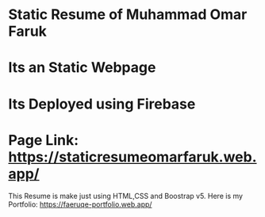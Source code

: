 # Static Resume of Muhammad Omar Faruk
# Its an Static Webpage
# Its Deployed using Firebase
# Page Link: https://staticresumeomarfaruk.web.app/

This Resume is make just using HTML,CSS and Boostrap v5. 
Here is my Portfolio: https://faeruqe-portfolio.web.app/
